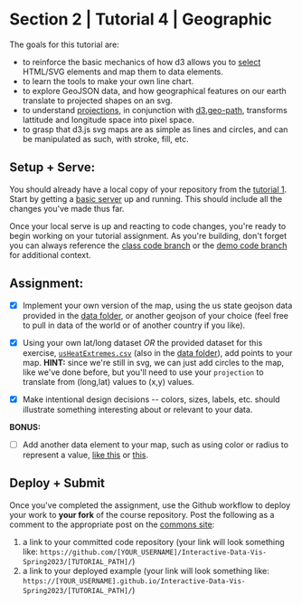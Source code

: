 # Section 2 | Tutorial 4 | Geographic

The goals for this tutorial are:

- to reinforce the basic mechanics of how d3 allows you to [select](https://github.com/d3/d3-selection) HTML/SVG elements and map them to data elements.
- to learn the tools to make your own line chart.
- to explore GeoJSON data, and how geographical features on our earth translate to projected shapes on an svg.
- to understand [projections](https://github.com/d3/d3-geo#projections), in conjunction with [d3.geo-path](https://github.com/d3/d3-geo#geoPath), transforms lattitude and longitude space into pixel space.
- to grasp that d3.js svg maps are as simple as lines and circles, and can be manipulated as such, with stroke, fill, etc.

## Setup + Serve:

You should already have a local copy of your repository from the [tutorial 1](../1_1_getting_started/README.md). Start by getting a [basic server](../1_1_getting_started/3_BASIC_SERVER.md) up and running. This should include all the changes you've made thus far.

Once your local serve is up and reacting to code changes, you're ready to begin working on your tutorial assignment.
As you're building, don't forget you can always reference the [class code branch](https://github.com/InteractiveDataVis/Interactive-Data-Vis-Spring2023/tree/class/) or the [demo code branch](https://github.com/InteractiveDataVis/Interactive-Data-Vis-Spring2023/tree/demo/) for additional context.

## Assignment:

- [x] Implement your own version of the map, using the us state geojson data provided in the [data folder](../data/), or another geojson of your choice (feel free to pull in data of the world or of another country if you like).

- [x] Using your own lat/long dataset _OR_ the provided dataset for this exercise, [`usHeatExtremes.csv`](../data/usHeatExtremes.csv) (also in the [data folder](../data/)), add points to your map. **HINT:** since we're still in svg, we can just add circles to the map, like we've done before, but you'll need to use your `projection` to translate from (long,lat) values to (x,y) values.

- [x] Make intentional design decisions -- colors, sizes, labels, etc. should illustrate something interesting about or relevant to your data.

**BONUS:**

- [ ] Add another data element to your map, such as using color or radius to represent a value, [like this](https://observablehq.com/@d3/bubble-map) or [this](https://observablehq.com/@d3/non-contiguous-cartogram?collection=@d3/d3-geo).

## Deploy + Submit

Once you've completed the assignment, use the Github workflow to deploy your work to **your fork** of the course repository. Post the following as a comment to the appropriate post on the [commons site](https://data73200Spring2023.commons.gc.cuny.edu/):
1. a link to your committed code repository (your link will look something like: `https://github.com/[YOUR_USERNAME]/Interactive-Data-Vis-Spring2023/[TUTORIAL_PATH]/`)
2. a link to your deployed example (your link will look something like: `https://[YOUR_USERNAME].github.io/Interactive-Data-Vis-Spring2023/[TUTORIAL_PATH]/`)

